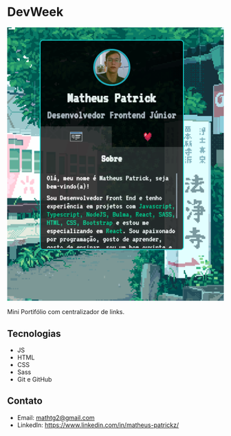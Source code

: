 # DevWeek

![preview](./.github/preview.png)

Mini Portifólio com centralizador de links.

## Tecnologias

- JS
- HTML
- CSS
- Sass
- Git e GitHub

## Contato

- Email: mathtg2@gmail.com
- LinkedIn: https://www.linkedin.com/in/matheus-patrickz/
